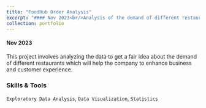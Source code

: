 ```yaml
---
title: "FoodHub Order Analysis"
excerpt: "#### Nov 2023<br/>Analysis of the demand of different restaurants."
collection: portfolio
---
```


#### Nov 2023

This project involves analyzing the data to get a fair idea about the demand of different restaurants which will help the company to enhance business and customer experience. 

### Skills & Tools

`Exploratory Data Analysis`, `Data Visualization`, `Statistics`